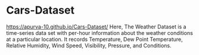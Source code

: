 # Cars-Dataset
https://apurva-10.github.io/Cars-Dataset/
Here, The Weather Dataset is a time-series data set with per-hour information about the weather conditions at a particular location. It records Temperature, Dew Point Temperature, Relative Humidity, Wind Speed, Visibility, Pressure, and Conditions.
